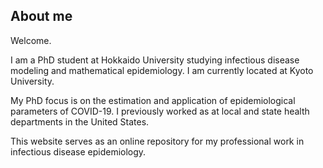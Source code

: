 ## About me

Welcome.

I am a PhD student at Hokkaido University studying infectious disease modeling and mathematical epidemiology. I am currently located at Kyoto University.

My PhD focus is on the estimation and application of epidemiological parameters of COVID-19. I previously worked as at local and state health departments in the United States. 

This website serves as an online repository for my professional work in infectious disease epidemiology.
